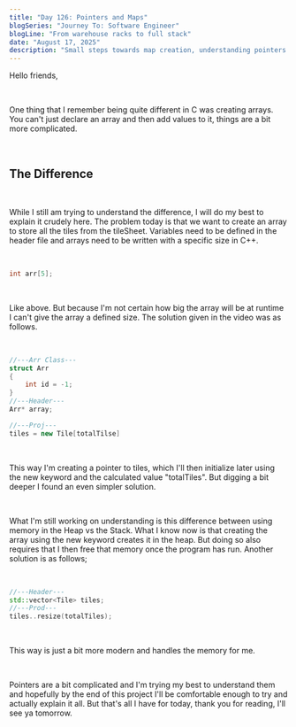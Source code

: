 ```yaml
---
title: "Day 126: Pointers and Maps"
blogSeries: "Journey To: Software Engineer"
blogLine: "From warehouse racks to full stack"
date: "August 17, 2025"
description: "Small steps towards map creation, understanding pointers."
---
```


Hello friends,

<br>

One thing that I remember being quite different in C was creating arrays. You can't just declare an array and then add values to it, things are a bit more complicated.

<br>

## The Difference

<br>

While I still am trying to understand the difference, I will do my best to explain it crudely here. The problem today is that we want to create an array to store all the tiles from the tileSheet. Variables need to be defined in the header file and arrays need to be written with a specific size in C++.

<br>

```cpp
int arr[5];
```

<br>

Like above. But because I'm not certain how big the array will be at runtime I can't give the array a defined size. The solution given in the video was as follows.

<br>

```cpp
//---Arr Class---
struct Arr
{
    int id = -1;
}
//---Header---
Arr* array; 

//---Proj---
tiles = new Tile[totalTilse]
```

<br>

This way I'm creating a pointer to tiles, which I'll then initialize later using the new keyword and the calculated value "totalTiles". But digging a bit deeper I found an even simpler solution.

<br>

What I'm still working on understanding is this difference between using memory in the Heap vs the Stack. What I know now is that creating the array using the new keyword creates it in the heap. But doing so also requires that I then free that memory once the program has run. Another solution is as follows;

<br>

```cpp
//---Header---
std::vector<Tile> tiles;
//---Prod---
tiles..resize(totalTiles);
```

<br>

This way is just a bit more modern and handles the memory for me.

<br>

Pointers are a bit complicated and I'm trying my best to understand them and hopefully by the end of this project I'll be comfortable enough to try and actually explain it all. But that's all I have for today, thank you for reading, I'll see ya tomorrow.